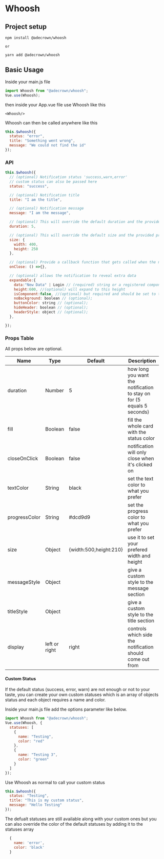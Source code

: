 # Whoosh

## Project setup

```
npm install @adecrown/whoosh

or

yarn add @adecrown/whoosh
```

## Basic Usage

Inside your main.js file

```javascript
import Whoosh from "@adecrown/whoosh";
Vue.use(Whoosh);
```

then inside your App.vue file use Whoosh like this

```
<Whoosh/>
```

Whoosh can then be called anywhere like this

```javascript
this.$whoosh({
  status: "error",
  title: "Something went wrong",
  message: "We could not find the id"
});
```

### API

```javascript
this.$whoosh({
  // (optional) Notification status 'success,warn,error'
  // custom status can also be passed here
  status: "success",

  // (optional) Notification title
  title: "I am the title",

  // (optional) Notification message
  message: "I am the message",

  // (optional) This will override the default duration and the provided prop duration
  duration: 5,

  // (optional) This will override the default size and the provided prop size
  size: {
    width: 400,
    height: 250
  },

  // (optional) Provide a callback function that gets called when the notification closes
  onClose: () =>{},

  // (optional) allows the notification to reveal extra data
  expandable:{
    data:"New Data" | Login // (required) string or a registered component,
    height:600, //(optional) will expand to this height
    isComponent:false, //(optional) but required and should be set to true if expandable is to display a component
    noBackground: boolean // (optional);
    buttonColor: string // (optional);
    hideHeader: boolean // (optional);
    headerStyle: object // (optional);
  },

});
```

### Props Table

All props below are optional.

| Name          | Type    | Default                | Description                                                            |
| ------------- | ------- | ---------------------- | ---------------------------------------------------------------------- |
| duration      | Number  | 5                      | how long you want the notification to stay on for (5 equals 5 seconds) |
| fill          | Boolean | false                  | fill the whole card with the status color                              |
| closeOnClick  | Boolean | false                  | notification will only close when it's clicked on                      |
| textColor     | String  | black                  | set the text color to what you prefer                                  |
| progressColor | String  | #dcd9d9                | set the progress color to what you prefer                              |
| size          | Object  | {width:500,height:210} | use it to set your prefered width and height                           |
| messageStyle  | Object  |                        | give a custom style to the message section                             |
| titleStyle    | Object  |                        | give a custom style to the title section                               |
|display| left or right | right| controls which side the notification should come out from |

#### Custom Status

If the default status (success, error, warn) are not enough or not to your taste, you can create your own custom statuses which is an array of objects status and each object requires a name and color.

Inside your main.js file add the options parameter like below.

```javascript
import Whoosh from "@adecrown/whoosh";
Vue.use(Whoosh, {
  statuses: [
    {
      name: "Testing",
      color: "red"
    },
    {
      name: "Testing 3",
      color: "green"
    }
  ]
});
```

Use Whoosh as normal to call your custom status

```javascript
this.$whoosh({
  status: "Testing",
  title: "This is my custom status",
  message: "Hello Testing"
});
```

The defualt statuses are still available along with your custom ones but you can also override the color of the default statuses by adding it to the statuses array

```javascript
  {
    name: 'error',
    color: 'black'
  }
```
